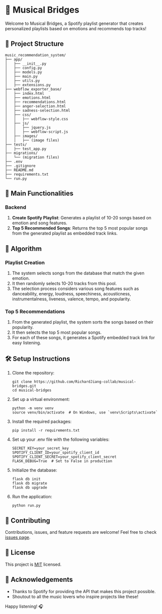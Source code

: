 # 🎵 Musical Bridges

Welcome to Musical Bridges, a Spotify playlist generator that creates personalized playlists based on emotions and recommends top tracks!

## 📁 Project Structure

```
music_recommendation_system/
├── app/
│   ├── __init__.py
│   ├── config.py
│   ├── models.py
│   ├── main.py
│   ├── utils.py
│   ├── extensions.py
├── webflow_exporter_base/
│   ├── index.html
│   ├── emotions.html
│   ├── recommendations.html
│   ├── anger-selection.html
│   ├── sadness-selection.html
│   ├── css/
│   │   ├── webflow-style.css
│   ├── js/
│   │   ├── jquery.js
│   │   ├── webflow-script.js
│   ├── images/
│   │   ├── (image files)
├── tests/
│   ├── test_app.py
├── migrations/
│   └── (migration files)
├── .env
├── .gitignore
├── README.md
├── requirements.txt
└── run.py
```

## 🚀 Main Functionalities

### Backend

1. **Create Spotify Playlist**: Generates a playlist of 10-20 songs based on emotion and song features.
2. **Top 5 Recommended Songs**: Returns the top 5 most popular songs from the generated playlist as embedded track links.

## 🧠 Algorithm

### Playlist Creation
1. The system selects songs from the database that match the given emotion.
2. It then randomly selects 10-20 tracks from this pool.
3. The selection process considers various song features such as danceability, energy, loudness, speechiness, acousticness, instrumentalness, liveness, valence, tempo, and popularity.

### Top 5 Recommendations
1. From the generated playlist, the system sorts the songs based on their popularity.
2. It then selects the top 5 most popular songs.
3. For each of these songs, it generates a Spotify embedded track link for easy listening.

## 🛠 Setup Instructions

1. Clone the repository:
   ```
   git clone https://github.com/RichardJiang-collab/musical-bridges.git
   cd musical-bridges
   ```

2. Set up a virtual environment:
   ```
   python -m venv venv
   source venv/bin/activate  # On Windows, use `venv\Scripts\activate`
   ```

3. Install the required packages:
   ```
   pip install -r requirements.txt
   ```

4. Set up your .env file with the following variables:
   ```
   SECRET_KEY=your_secret_key
   SPOTIFY_CLIENT_ID=your_spotify_client_id
   SPOTIFY_CLIENT_SECRET=your_spotify_client_secret
   FLASK_DEBUG=True  # Set to False in production
   ```

5. Initialize the database:
   ```
   flask db init
   flask db migrate
   flask db upgrade
   ```

6. Run the application:
   ```
   python run.py
   ```

## 🤝 Contributing

Contributions, issues, and feature requests are welcome! Feel free to check [issues page](https://github.com/RichardJiang-collab/musical-bridges/issues).

## 📝 License

This project is [MIT](https://choosealicense.com/licenses/mit/) licensed.

## 🎉 Acknowledgements

- Thanks to Spotify for providing the API that makes this project possible.
- Shoutout to all the music lovers who inspire projects like these!

Happy listening! 🎧